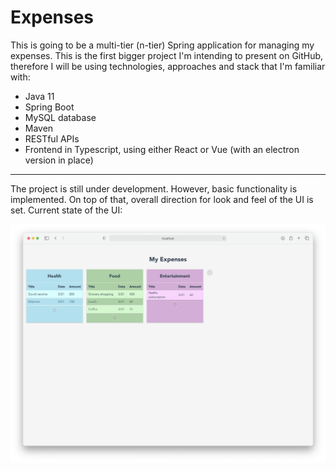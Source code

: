 # Expenses
This is going to be a multi-tier (n-tier) Spring application for managing my expenses. This is the first bigger project I'm intending to present on GitHub, therefore I will be using technologies, approaches and stack that I'm familiar with:

* Java 11
* Spring Boot
* MySQL database
* Maven
* RESTful APIs
* Frontend in Typescript, using either React or Vue (with an electron version in place)

***
The project is still under development. However, basic functionality is implemented. On top of that, overall direction for look and feel of the UI is set. Current state of the UI:

![alt text](current_state_UI.png "Current UI state")